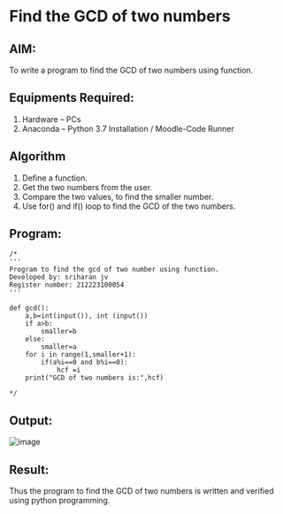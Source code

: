 # Find the GCD of two numbers

## AIM:
To write a program to find the GCD of two numbers using function.

## Equipments Required:
1. Hardware – PCs
2. Anaconda – Python 3.7 Installation / Moodle-Code Runner

## Algorithm
1. Define a function.
2. Get the two numbers from the user.
3. Compare the two values, to find the smaller number.
4. Use for() and if() loop to find the GCD of the two numbers.

## Program:
```
/*
''' 
Program to find the gcd of two number using function.
Developed by: sriharan jv
Register number: 212223100054
'''
    
def gcd():
    a,b=int(input()), int (input())
    if a>b:
        smaller=b
    else:
        smaller=a
    for i in range(1,smaller+1):
        if(a%i==0 and b%i==0):
            hcf =i
    print("GCD of two numbers is:",hcf)

*/
```

## Output:
![image](https://github.com/sriharan23000516/GCD-of-two-numbers/assets/139841769/51c42486-72a1-4b11-b29a-107b584de735)



## Result:
Thus the program to find the GCD of two numbers is written and verified using python programming.
